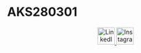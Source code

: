 # AKS280301
<p align="center">
  <a href="https://www.linkedin.com/in/aks280301/">
    <img src="https://skillicons.dev/icons?i=linkedin" alt="LinkedIn" width="40" height="40">
  </a>
  <a href="https://www.instagram.com/atish_kumar_sahu_280301?igsh=MW5yY2VvdW9ibmpmeA==">
    <img src="https://skillicons.dev/icons?i=instagram" alt="Instagram" width="40" height="40">
  </a>
</p>
